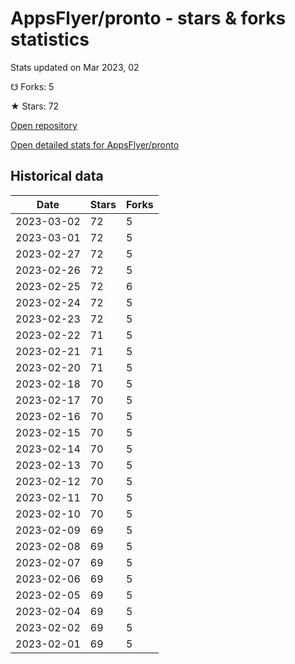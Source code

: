 # AppsFlyer/pronto - stars & forks statistics

Stats updated on Mar 2023, 02

☋ Forks: 5

★ Stars: 72

[Open repository](https://github.com/AppsFlyer/pronto)

[Open detailed stats for AppsFlyer/pronto](https://reviewgithub.com/rep/AppsFlyer/pronto)

## Historical data
| Date | Stars | Forks |
|------|-------|-------|
| 2023-03-02 | 72 | 5 | 
| 2023-03-01 | 72 | 5 | 
| 2023-02-27 | 72 | 5 | 
| 2023-02-26 | 72 | 5 | 
| 2023-02-25 | 72 | 6 | 
| 2023-02-24 | 72 | 5 | 
| 2023-02-23 | 72 | 5 | 
| 2023-02-22 | 71 | 5 | 
| 2023-02-21 | 71 | 5 | 
| 2023-02-20 | 71 | 5 | 
| 2023-02-18 | 70 | 5 | 
| 2023-02-17 | 70 | 5 | 
| 2023-02-16 | 70 | 5 | 
| 2023-02-15 | 70 | 5 | 
| 2023-02-14 | 70 | 5 | 
| 2023-02-13 | 70 | 5 | 
| 2023-02-12 | 70 | 5 | 
| 2023-02-11 | 70 | 5 | 
| 2023-02-10 | 70 | 5 | 
| 2023-02-09 | 69 | 5 | 
| 2023-02-08 | 69 | 5 | 
| 2023-02-07 | 69 | 5 | 
| 2023-02-06 | 69 | 5 | 
| 2023-02-05 | 69 | 5 | 
| 2023-02-04 | 69 | 5 | 
| 2023-02-02 | 69 | 5 | 
| 2023-02-01 | 69 | 5 | 

